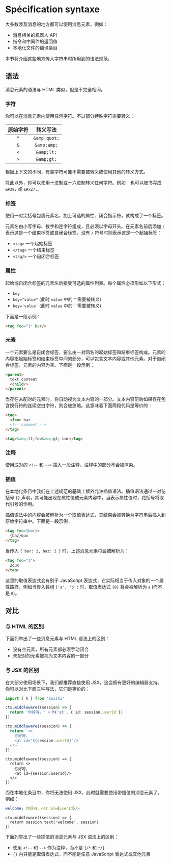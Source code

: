 # Spécification syntaxe

大多数涉及消息的地方都可以使用消息元素，例如：

- 消息相关的机器人 API
- 指令和中间件的返回值
- 本地化文件的翻译条目

本节将介绍这些地方传入字符串时所用到的语法规范。

## 语法

消息元素的语法与 HTML 类似，但是不完全相同。

### 字符

你可以在消息元素内使用任何字符。不过部分特殊字符需要转义：

| 原始字符 |       转义写法       |
| :--: | :--------------: |
|  `"` | `&amp;quot;` |
|  `&` |  `&amp;amp;` |
|  `<` |  `&amp;lt;`  |
|  `>` |  `&amp;gt;`  |

根据上下文的不同，有些字符可能不需要被转义或使用其他的转义方式。

除此以外，你可以使用十进制或十六进制转义任何字符。例如 `'` 也可以被书写成 `&#39;` 或 `&#x27;`。

### 标签

使用一对尖括号包裹元素名，加上可选的属性、闭合指示符，就构成了一个标签。

元素名由小写字母、数字和连字符组成，且必须以字母开头。在元素名前后添加 `/` 表示这是一个结束标签或自闭合标签，没有 `/` 符号时则表示这是一个起始标签：

- `<tag>` 一个起始标签
- `</tag>` 一个结束标签
- `<tag/>` 一个自闭合标签

### 属性

起始或自闭合标签的元素名后接受可选的属性列表。每个属性必须形如以下形式：

- `key`
- `key="value"` (此时 `value` 中的 `"` 需要被转义)
- `key='value'` (此时 `value` 中的 `'` 需要被转义)

下面是一段示例：

```html
<tag foo="1" bar/>
```

### 元素

一个元素要么是自闭合标签，要么由一对同名的起始标签和结束标签构成。元素的内容指起始标签和结束标签中间的部分，可以包含文本内容或其他元素。对于自闭合标签，元素的内容为空。下面是一段示例：

```html
<parent>
  text content
  <child/>
</parent>
```

当存在未配对的元素时，将自动视为文本内容的一部分。文本内容前后如果存在包含换行符的连续空白字符，则会被忽略。这意味着下面两段代码是等价的：

```html
<tag>
  <foo> bar
  <!-- comment -->
</tag>
```

```html
<tag>&amp;lt;foo&amp;gt; bar</tag>
```

### 注释

使用成对的 `<!--` 和 `-->` 插入一段注释。注释中的部分不会被渲染。

### 插值

在本地化条目中我们在上述规范的基础上额外允许插值语法。插值语法通过一对花括号 `{}` 声明，其可能出现在属性值或元素内容中。当表示属性值时，花括号将取代引号的作用。

插值语法中的内容会被解析为一个取值表达式，其结果会被转换为字符串后插入到原始字符串中。下面是一段示例：

```html
<tag foo={bar}>
  {baz}qux
</tag>
```

当传入 `{ bar: 1, baz: 2 }` 时，上述消息元素将会被解析为：

```html
<tag foo="1">
  2qux
</tag>
```

这里的取值表达式会有别于 JavaScript 表达式，它实际相当于传入对象的一个属性路径。例如当传入数组 `['a', 'b']` 时，取值表达式 `{0}` 将会被解析为 `a` (而不是 `0`)。

## 对比

### 与 HTML 的区别

下面列举出了一些消息元素与 HTML 语法上的区别：

- 没有空元素，所有元素都必须手动闭合
- 未配对的元素被视为文本内容的一部分

### 与 JSX 的区别

在大部分使用场景下，我们都推荐直接使用 JSX，这会拥有更好的编辑器支持。你可以对比下面三种写法，它们是等价的：

```ts
import { h } from 'koishi'

ctx.middleware((session) => {
  return '你好呀，' + h('at', { id: session.userId })
})
```

```ts
ctx.middleware((session) => {
  return `<>
    你好呀，
    <at id="${session.userId}"/>
  </>`
})
```

```tsx
ctx.middleware((session) => {
  return <>
    你好呀，
    <at id={session.userId}/>
  </>
})
```

而在本地化条目中，你将无法使用 JSX，此时就需要使用带插值的消息元素了。例如：

```yaml
welcome: 你好呀，<at id={userId}/>
```

```tsx
ctx.middleware((session) => {
  return session.text('welcome', session)
})
```

下面列举出了一些插值的消息元素与 JSX 语法上的区别：

- 使用 `<!--` 和 `-->` 作为注释，而不是 `{/*` 和 `*/}`
- `{}` 内只能是取值表达式，而不能是任意 JavaScript 表达式或其他元素

